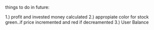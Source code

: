 things to do in future:


1.) profit and invested money calculated
2.) appropiate color for stock green..if price incremented and red if decreamented
3.) User Balance
